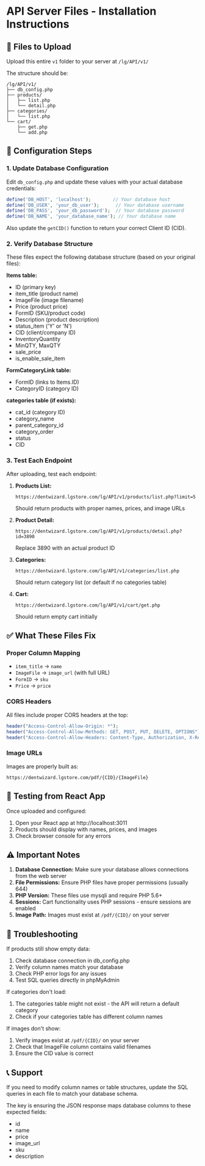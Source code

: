 # API Server Files - Installation Instructions

## 📁 Files to Upload

Upload this entire `v1` folder to your server at `/lg/API/v1/` 

The structure should be:
```
/lg/API/v1/
├── db_config.php
├── products/
│   ├── list.php
│   └── detail.php
├── categories/
│   └── list.php
└── cart/
    ├── get.php
    └── add.php
```

## 🔧 Configuration Steps

### 1. Update Database Configuration

Edit `db_config.php` and update these values with your actual database credentials:

```php
define('DB_HOST', 'localhost');        // Your database host
define('DB_USER', 'your_db_user');      // Your database username
define('DB_PASS', 'your_db_password');  // Your database password
define('DB_NAME', 'your_database_name'); // Your database name
```

Also update the `getCID()` function to return your correct Client ID (CID).

### 2. Verify Database Structure

These files expect the following database structure (based on your original files):

**Items table:**
- ID (primary key)
- item_title (product name)
- ImageFile (image filename)
- Price (product price)
- FormID (SKU/product code)
- Description (product description)
- status_item ('Y' or 'N')
- CID (client/company ID)
- InventoryQuantity
- MinQTY, MaxQTY
- sale_price
- is_enable_sale_item

**FormCategoryLink table:**
- FormID (links to Items.ID)
- CategoryID (category ID)

**categories table (if exists):**
- cat_id (category ID)
- category_name
- parent_category_id
- category_order
- status
- CID

### 3. Test Each Endpoint

After uploading, test each endpoint:

1. **Products List:**
   ```
   https://dentwizard.lgstore.com/lg/API/v1/products/list.php?limit=5
   ```
   Should return products with proper names, prices, and image URLs

2. **Product Detail:**
   ```
   https://dentwizard.lgstore.com/lg/API/v1/products/detail.php?id=3890
   ```
   Replace 3890 with an actual product ID

3. **Categories:**
   ```
   https://dentwizard.lgstore.com/lg/API/v1/categories/list.php
   ```
   Should return category list (or default if no categories table)

4. **Cart:**
   ```
   https://dentwizard.lgstore.com/lg/API/v1/cart/get.php
   ```
   Should return empty cart initially

## ✅ What These Files Fix

### Proper Column Mapping
- `item_title` → `name`
- `ImageFile` → `image_url` (with full URL)
- `FormID` → `sku`
- `Price` → `price`

### CORS Headers
All files include proper CORS headers at the top:
```php
header("Access-Control-Allow-Origin: *");
header("Access-Control-Allow-Methods: GET, POST, PUT, DELETE, OPTIONS");
header("Access-Control-Allow-Headers: Content-Type, Authorization, X-Requested-With, X-Session-ID");
```

### Image URLs
Images are properly built as:
```
https://dentwizard.lgstore.com/pdf/{CID}/{ImageFile}
```

## 🧪 Testing from React App

Once uploaded and configured:
1. Open your React app at http://localhost:3011
2. Products should display with names, prices, and images
3. Check browser console for any errors

## ⚠️ Important Notes

1. **Database Connection:** Make sure your database allows connections from the web server
2. **File Permissions:** Ensure PHP files have proper permissions (usually 644)
3. **PHP Version:** These files use mysqli and require PHP 5.6+
4. **Sessions:** Cart functionality uses PHP sessions - ensure sessions are enabled
5. **Image Path:** Images must exist at `/pdf/{CID}/` on your server

## 🐛 Troubleshooting

If products still show empty data:
1. Check database connection in db_config.php
2. Verify column names match your database
3. Check PHP error logs for any issues
4. Test SQL queries directly in phpMyAdmin

If categories don't load:
1. The categories table might not exist - the API will return a default category
2. Check if your categories table has different column names

If images don't show:
1. Verify images exist at `/pdf/{CID}/` on your server
2. Check that ImageFile column contains valid filenames
3. Ensure the CID value is correct

## 📞 Support

If you need to modify column names or table structures, update the SQL queries in each file to match your database schema.

The key is ensuring the JSON response maps database columns to these expected fields:
- id
- name
- price
- image_url
- sku
- description
